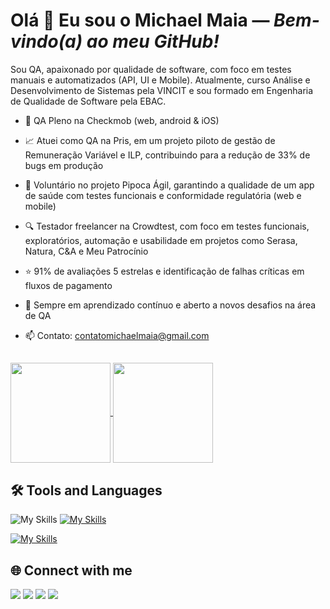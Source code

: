 # Olá 👋 Eu sou o Michael Maia — *Bem-vindo(a) ao meu GitHub!*
Sou QA, apaixonado por qualidade de software, com foco em testes manuais e automatizados (API, UI e Mobile). Atualmente, curso Análise e Desenvolvimento de Sistemas pela VINCIT e sou formado em Engenharia de Qualidade de Software pela EBAC.

- 💼 QA Pleno na Checkmob (web, android & iOS)

- 📈 Atuei como QA na Pris, em um projeto piloto de gestão de Remuneração Variável e ILP, contribuindo para a redução de 33% de bugs em produção

- 🤝 Voluntário no projeto Pipoca Ágil, garantindo a qualidade de um app de saúde com testes funcionais e conformidade regulatória (web e mobile)

- 🔍 Testador freelancer na Crowdtest, com foco em testes funcionais, exploratórios, automação e usabilidade em projetos como Serasa, Natura, C&A e Meu Patrocínio

- ⭐ 91% de avaliações 5 estrelas e identificação de falhas críticas em fluxos de pagamento

- 🚀 Sempre em aprendizado contínuo e aberto a novos desafios na área de QA

- 📫 Contato: contatomichaelmaia@gmail.com

##
    
<div> 
    <a href="https://github.com/qamichaelmaia">
      <img height=160 align="center" src="https://github-readme-stats.vercel.app/api?username=qamichaelmaia&show_icons=true&theme=dark" />
    </a>
    <a href="https://github.com/qamichaelmaia/convoychat">
      <img height=160 align="center" src="https://github-readme-stats.vercel.app/api/top-langs?username=qamichaelmaia&layout=compact&langs_count=8&card_width=320&theme=dark" />
    </a>
</div>



## 🛠️  Tools and Languages
![My Skills](https://go-skill-icons.vercel.app/api/icons?i=cypress,playwright&titles=true,git&theme=light)
[![My Skills](https://skillicons.dev/icons?i=selenium,androidstudio,postman,graphql,jenkins,mysql,docker,nodejs,github,githubactions,git&theme=light )](https://skillicons.dev)

[![My Skills](https://skillicons.dev/icons?i=js,py,java,cs,dotnet&theme=light )](https://skillicons.dev)  

</div>


## 🌐 Connect with me
<div>
  <a href="mailto:contatomichaelmaia@gmail.com" target="_blank" rel="noopener noreferrer"><img src="https://img.shields.io/badge/Email-404040?style=for-the-badge&logo=gmail&logoColor=red"></a>
  <a href="https://www.linkedin.com/in/qamichael/" target="_blank" rel="noopener noreferrer"><img src="https://img.shields.io/badge/LinkedIn-0077B5?style=for-the-badge&logo=linkedin&logoColor=white"></a>
  <a href="https://wa.me/5571999348625" target="_blank" rel="noopener noreferrer"><img src="https://img.shields.io/badge/WhatsApp-2c9b55?style=for-the-badge&logo=whatsapp&logoColor=white"></a>
      <a href="https://qamichaelmaia.github.io/qamichael-portfolio/" target="_blank" rel="noopener noreferrer">
    <img src="https://img.shields.io/badge/Portfólio-000000?style=for-the-badge&logo=dev.to&logoColor=white">
  </a>
</div>



